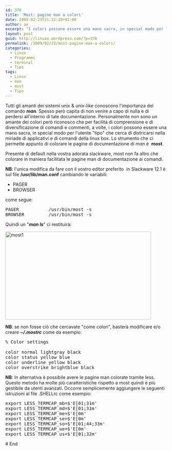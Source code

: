 ```yaml
---
id: 376
title: 'Most: pagine man a colori'
date: 2009-02-23T21:32:20+01:00
author: ax
excerpt: "I colori possono essere una mano sacra, in special modo per l'utente che cerca di districarsi nella miriade di applicativi e di comandi della linux box. Lo strumento che ci permette appunto di colorare le pagine di documentazione di man è  most."
layout: post
guid: http://linuax.wordpress.com/?p=376
permalink: /2009/02/23/most-pagine-man-a-colori/
categories:
  - Linux
  - Programmi
  - terminal
  - Tips
tags:
  - Linux
  - man
  - most
  - Tips
---
```

Tutti gli amanti dei sistemi unix & unix-like conoscono l'importanza del comando _**man**_. Spesso però capita di non venire a capo di nulla e di perdersi all'interno di tale documentazione. Personalmente non sono un amante dei colori però riconosco che per facilità di comprensione e di diversificazione di comandi e commenti, a volte, i colori possono essere una mano sacra, in special modo per l'utente "tipo" che cerca di districarsi nella miriade di applicativi e di comandi della linux box. Lo strumento che ci permette appunto di colorare le pagine di documentazione di _man_ è  **most**.

Presente di default nella vostra adorata slackware, most non fa altro che colorare in maniera facilitata le pagine man di documentazione ai comandi.

**NB**: l'unica modifica da fare con il vostro editor preferito  in Slackware 12.1 è sul file **/usr/lib/man.conf** cambiando le variabili:

  * PAGER
  * BROWSER

come segue:

<pre>PAGER           /usr/bin/most -s
BROWSER         /usr/bin/most -s</pre>

Quindi un "_**man ls**_" ci restituirà:

<img class="alignnone size-full wp-image-378" title="most1" src="http://linuax.files.wordpress.com/2009/02/most1.jpg" alt="most1" width="455" height="275" /> 

**NB**: se non fosse ciò che cercavate "come colori", basterà modificare e/o creare _**~/.mostrc**_ come da esempio:

<pre>% Color settings

color normal lightgray black
color status yellow blue
color underline yellow black
color overstrike brightblue black</pre>

**NB**: In alternativa è possibile avere le pagine man colorate tramite less. Questo metodo ha molte più caratteristiche rispetto a most quindi è più gestibile da utenti avanzati. Occorre semplicemente aggiungere le seguenti istruzioni al file .SHELLrc come esempio:

<pre>export LESS_TERMCAP_mb=$'E[01;31m'
export LESS_TERMCAP_md=$'E[01;31m'
export LESS_TERMCAP_me=$'E[0m'
export LESS_TERMCAP_se=$'E[0m'
export LESS_TERMCAP_so=$'E[01;44;33m'
export LESS_TERMCAP_ue=$'E[0m'
export LESS_TERMCAP_us=$'E[01;32m'</pre>

\# End